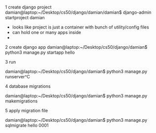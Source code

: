 1 create django project
    damian@laptop:~/Desktop/cs50/django/damian/damian$ django-admin startproject damian
- looks like project is just a container with bunch of utility/config files
- can hold one or many apps inside
- 
2 create django app
    damian@laptop:~/Desktop/cs50/django/damian$ python3 manage.py startapp hello


3 run

damian@laptop:~/Desktop/cs50/django/damian$ python3 manage.py runserver^C


4 database migrations


damian@laptop:~/Desktop/cs50/django/damian$ python3 manage.py makemigrations

5 apply migration file

damian@laptop:~/Desktop/cs50/django/damian$ python3 manage.py sqlmigrate hello 0001




